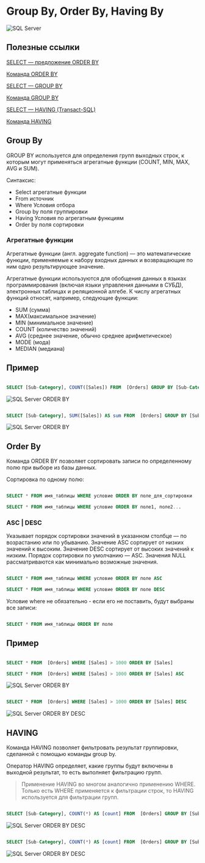 # Group By, Order By, Having By 

![SQL Server](images/sql.png)

## Полезные ссылки
[SELECT — предложение ORDER BY](https://docs.microsoft.com/ru-ru/sql/t-sql/queries/select-order-by-clause-transact-sql?view=sql-server-2017)

[Команда ORDER BY](http://code.mu/sql/order-by.html)

[SELECT — GROUP BY](https://docs.microsoft.com/ru-ru/sql/t-sql/queries/select-group-by-transact-sql?view=sql-server-2017)

[Команда GROUP BY](http://code.mu/sql/group-by.html)

[SELECT — HAVING (Transact-SQL)](https://docs.microsoft.com/ru-ru/sql/t-sql/queries/select-having-transact-sql?view=sql-server-2017)

[Команда HAVING](http://code.mu/sql/having.html)


## Group By

GROUP BY используется для определения групп выходных строк, к которым могут применяться агрегатные функции (COUNT, MIN, MAX, AVG и SUM).

Синтаксис:
- Select агрегатные функции
- From источник
- Where Условия отбора
- Group by поля группировки
- Having Условия по агрегатным функциям
- Order by поля сортировки

### Агрегатные функции ###

Агрегатные функции (англ. aggregate function) — это математические функции, применяемые к набору входных данных и возвращающие по ним одно результирующее значение.

Агрегатные функции используются для обобщения данных в языках программирования (включая языки управления данными в СУБД), электронных таблицах и реляционной алгебе. К числу агрегатных функций относят, например, следующие функции:

- SUM (сумма)
- MAX(максимальное значение)
- MIN (минимальное значение)
- COUNT (количество значений)
- AVG (среднее значение, обычно среднее арифметическое)
- MODE (мода)
- MEDIAN (медиана)

## Пример 

```sql

SELECT [Sub-Category], COUNT([Sales]) FROM  [Orders] GROUP BY [Sub-Category]

```

![SQL Server ORDER BY](images/GROUPBYCOUNT.png)

```sql

SELECT [Sub-Category], SUM([Sales]) AS sum FROM  [Orders] GROUP BY [Sub-Category]

```

![SQL Server ORDER BY](images/GROUPBYSUM.png)

## Order By

Команда ORDER BY позволяет сортировать записи по определенному полю при выборе из базы данных.

Сортировка по одному полю:

```sql

SELECT * FROM имя_таблицы WHERE условие ORDER BY поле_для_сортировки

SELECT * FROM имя_таблицы WHERE условие ORDER BY поле1, поле2...

```

### ASC | DESC ###

Указывает порядок сортировки значений в указанном столбце — по возрастанию или по убыванию. Значение ASC сортирует от низких значений к высоким. Значение DESC сортирует от высоких значений к низким. Порядок сортировки по умолчанию — ASC. Значения NULL рассматриваются как минимально возможные значения.

```sql

SELECT * FROM имя_таблицы WHERE условие ORDER BY поле ASC

SELECT * FROM имя_таблицы WHERE условие ORDER BY поле DESC

```

Условие where не обязательно - если его не поставить, будут выбраны все записи:


```sql

SELECT * FROM имя_таблицы ORDER BY поле

```

## Пример 

```sql

SELECT * FROM  [Orders] WHERE [Sales] > 1000 ORDER BY [Sales]

SELECT * FROM  [Orders] WHERE [Sales] > 1000 ORDER BY [Sales] ASC

```

![SQL Server ORDER BY](images/ORDERBY2.png)

```sql

SELECT * FROM  [Orders] WHERE [Sales] > 1000 ORDER BY [Sales] DESC

```

![SQL Server ORDER BY DESC](images/ORDERBY1.png)

## HAVING

Команда HAVING позволяет фильтровать результат группировки, сделанной с помощью команды group by.

Оператор HAVING определяет, какие группы будут включены в выходной результат, то есть выполняет фильтрацию групп.

> Применение HAVING во многом аналогично применению WHERE. Только есть WHERE применяется к фильтрации строк, то HAVING используется для фильтрации групп.

```sql

SELECT [Sub-Category], COUNT(*) AS [count] FROM  [Orders] GROUP BY [Sub-Category] 

```

![SQL Server ORDER BY DESC](images/GROUPBYH1.png)

```sql

SELECT [Sub-Category], COUNT(*) AS [count] FROM  [Orders] GROUP BY [Sub-Category] HAVING COUNT(*)<=500

```

![SQL Server ORDER BY DESC](images/GROUPBYH2.png)